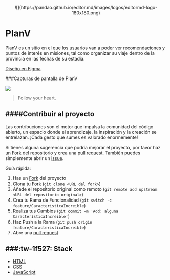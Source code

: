 <p align="center">
![](https://pandao.github.io/editor.md/images/logos/editormd-logo-180x180.png)
</p>

# PlanV

PlanV es un sitio en el que los usuarios van a poder ver recomendaciones y puntos de interés en misiones, tal como organizar su viaje dentro de la provincia en las fechas de su estadía.

[Diseño en Figma](http://# "Diseño en Figma")

###Capturas de pantalla de PlanV



![](https://pandao.github.io/editor.md/examples/images/4.jpg)

> Follow your heart.

####Contribuir al proyecto
--------
Las contribuciones son el motor que impulsa la comunidad del código abierto, un espacio donde el aprendizaje, la inspiración y la creación se entrelazan. ¡Cada gesto que sumes es valorado enormemente!

Si tienes alguna sugerencia que podría mejorar el proyecto, por favor haz un [Fork](https://github.com/NaylaV/planV/forks "Fork") del repositorio y crea una [pull request](https://github.com/NaylaV/planV/pulls "pull request"). También puedes simplemente abrir un [issue](https://github.com/NaylaV/planV/issues "issue").

 Guía rápida:

1. Has un [Fork](https://github.com/NaylaV/planV/forks "Fork") del proyecto
2. Clona tu  [Fork](https://github.com/NaylaV/planV/forks "Fork") (`git clone <URL del fork>`)
3. Añade el repositorio original como remoto (`git remote add upstream <URL del repositorio original>`)
4. Crea tu Rama de Funcionalidad (`git switch -c feature/CaracteristicaIncreible`)
5. Realiza tus Cambios (`git commit -m 'Add: alguna CaracterísticaIncreible'`)
6. Haz Push a la Rama (`git push origin feature/CaracteristicaIncreible`)
7. Abre una [pull request](https://github.com/NaylaV/planV/pulls "pull request")

###:tw-1f527: **Stack**
----------
- [HTML](https://developer.mozilla.org/es/docs/Web/HTML "HTML")
- [CSS](https://developer.mozilla.org/es/docs/Web/CSS "CSS")
-  [JavaScript](https://developer.mozilla.org/es/docs/Web/JavaScript "JavaScript")



